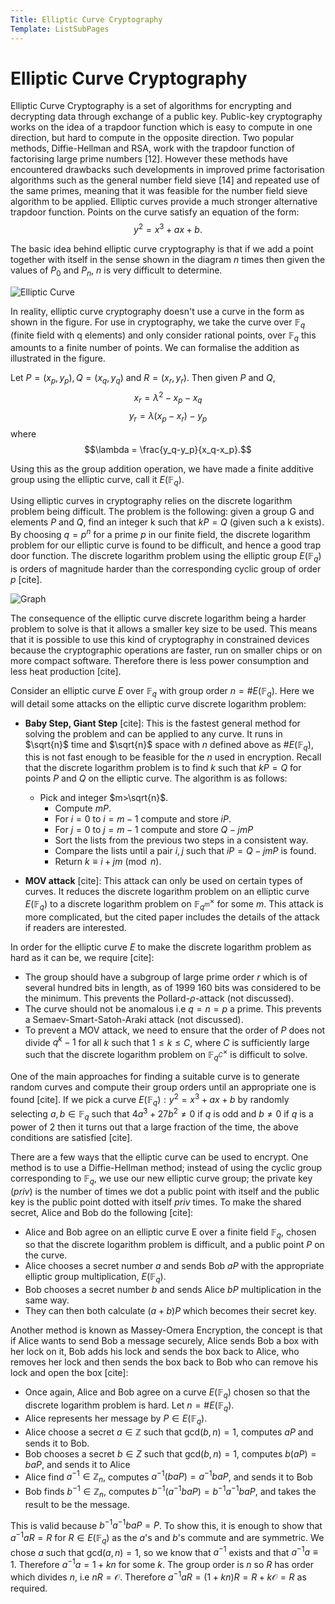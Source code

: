 ```yaml
---
Title: Elliptic Curve Cryptography
Template: ListSubPages
---
```


# Elliptic Curve Cryptography

Elliptic Curve Cryptography is a set of algorithms for encrypting and decrypting data through
exchange of a public key. Public-key cryptography works on the idea of a trapdoor function
which is easy to compute in one direction, but hard to compute in the opposite direction. Two
popular methods, Diffie-Hellman and RSA, work with the trapdoor function of factorising large
prime numbers [12]. However these methods have encountered drawbacks such developments in
improved prime factorisation algorithms such as the general number field sieve [14] and repeated
use of the same primes, meaning that it was feasible for the number field sieve algorithm to be
applied. Elliptic curves provide a much stronger alternative trapdoor function.
Points on the curve satisfy an equation of the form:
$$y^2=x^3+ax+b.$$

The basic idea behind elliptic curve cryptography is that if we add a point together with itself in the sense shown in the diagram $n$ times then given the values of $P_0$ and $P_n$, $n$ is very difficult to determine.

![Elliptic Curve](http://db716.user.srcf.net/eim/media/curve1.png)

In reality, elliptic curve cryptography doesn't use a curve in the form as shown in the figure. For
use in cryptography, we take the curve over $\mathbb{F}_q$ (finite field with q elements) and only consider
rational points, over $\mathbb{F}_q$ this amounts to a finite number of points. We can formalise the addition
as illustrated in the figure.

Let $P=(x_p,y_p), Q=(x_q,y_q)$ and $R=(x_r,y_r)$. Then given $P$ and $Q$, 
$$x_r=\lambda^2-x_p-x_q$$ 
$$y_r=\lambda(x_p-x_r)-y_p$$
where
$$\lambda = \frac{y_q-y_p}{x_q-x_p}.$$

Using this as the group addition operation, we have made a finite additive group using the elliptic curve, call it $E(\mathbb{F}_q)$. 

Using elliptic curves in cryptography relies on the discrete logarithm problem being difficult. The problem is the following: given a group G and elements $P$ and $Q$, find an integer k such that $kP = Q$ (given such a k exists). By choosing $q=p^n$ for a prime $p$ in our finite field, the discrete logarithm problem for our elliptic curve is found to be difficult, and hence a good trap door function. The discrete logarithm problem using the elliptic group $E(\mathbb{F}_q)$ is orders of magnitude harder than the corresponding cyclic group of order $p$ [cite].

![Graph](http://db716.user.srcf.net/eim/media/ellipticVsConv.jpg)

The consequence of the elliptic curve discrete logarithm being a harder problem to solve is that it allows a smaller key size to be used. This means that it is possible to use this kind of cryptography in constrained devices because the cryptographic operations are faster, run on smaller chips or on more compact software. Therefore there is less power consumption and less heat production [cite].

Consider an elliptic curve $E$ over $\mathbb{F}_q$ with group order $n=\#E(\mathbb{F}_q)$. Here we will detail some attacks on the elliptic curve discrete logarithm problem:

- **Baby Step, Giant Step** [cite]: This is the fastest general method for solving the problem and can be applied to any curve. It runs in  $\sqrt{n}$ time and $\sqrt{n}$ space with $n$ defined above as $\#E(\mathbb{F}_q)$, this is not fast enough to be feasible for the $n$ used in encryption. Recall that the discrete logarithm problem is to find $k$ such that $kP = Q$ for points $P$ and $Q$ on the elliptic curve. The algorithm is as follows:
  	- Pick and integer $m>\sqrt{n}$.
		- Compute $mP$.
		- For $i=0$ to $i=m-1$ compute and store $iP$.
		- For $j=0$ to $j=m-1$ compute and store $Q-jmP$
		- Sort the lists from the previous two steps in a consistent way.
		- Compare the lists until a pair $i,j$ such that $iP=Q-jmP$ is found.
		- Return $k\equiv i+jm \pmod{n}$.
	
- **MOV attack** [cite]: This attack can only be used on certain types of curves. It reduces the discrete logarithm problem on an elliptic curve $E(\mathbb{F}_q)$ to a discrete logarithm problem on $\mathbb{F}_{q^m}^{\times}$ for some $m$. This attack is more complicated, but the cited paper includes the details of the attack if readers are interested. 


In order for the elliptic curve $E$ to make the discrete logarithm problem as hard as it can be, we require [cite]:
- The group should have a subgroup of large prime order $r$ which is of several hundred bits in length, as of 1999 160 bits was considered to be the minimum. This prevents the Pollard-$\rho$-attack (not discussed). 
- The curve should not be anomalous i.e $q=n=p$ a prime. This prevents a Semaev-Smart-Satoh-Araki attack (not discussed).
- To prevent a MOV attack, we need to ensure that the order of $P$ does not divide $q^k-1$ for all $k$ such that $1\leq k \leq C$, where $C$ is sufficiently large such that the discrete logarithm problem on $\mathbb{F}_{q^C}^{\times}$ is difficult to solve.  



One of the main approaches for finding a suitable curve is to generate random curves and compute their group orders until an appropriate one is found [cite]. If we pick a curve $E(\mathbb{F}_q):y^2=x^3+ax+b$ by randomly selecting $a,b \in \mathbb{F}_q$ such that $4a^3+27b^2 \neq 0$ if $q$ is odd and $b \neq 0$ if $q$ is a power of 2 then it turns out that a large fraction of the time, the above conditions are satisfied [cite]. 

There are a few ways that the elliptic curve can be used to encrypt. One method is to use a Diffie-Hellman method; instead of using the cyclic group corresponding to $\mathbb{F}_q$, we use our new elliptic curve group; the private key ($priv$) is the number of times we dot a public point with itself and the public key is the public point dotted with itself $priv$ times. To make the shared secret, Alice and Bob do the following [cite]:
- Alice and Bob agree on an elliptic curve E over a finite field $\mathbb{F}_q$, chosen so that the discrete logarithm problem is difficult, and a public point $P$ on the curve.
- Alice chooses a secret number $a$ and sends Bob $aP$ with the appropriate elliptic group multiplication, $E(\mathbb{F}_q$).
- Bob chooses a secret number $b$ and sends Alice $bP$ multiplication in the same way.
- They can then both calculate $(a+b)P$ which becomes their secret key. 


Another method is known as Massey-Omera Encryption, the concept is that if Alice wants to send Bob a message securely, Alice sends Bob a box with her lock on it, Bob adds his lock and sends the box back to Alice, who removes her lock and then sends the box back to Bob who can remove his lock and open the box [cite]:
- Once again, Alice and Bob agree on a curve $E(\mathbb{F}_q)$ chosen so that the discrete logarithm problem is hard. Let $n=\#E(\mathbb{F}_q)$.
- Alice represents her message by $P \in E(\mathbb{F}_q)$.
- Alice choose a secret $a \in \mathbb{Z}$ such that gcd$(b,n)=1$, computes $aP$ and sends it to Bob. 
- Bob chooses a secret $b \in Z$ such that gcd$(b,n)=1$, computes $b(aP)=baP$, and sends it to Alice
- Alice find $a^{-1} \in \mathbb{Z}_n$, computes $a^{-1}(baP)=a^{-1}baP$, and sends it to Bob
- Bob finds $b^{-1} \in \mathbb{Z}_n$, computes $b^{-1}(a^{-1}baP)=b^{-1}a^{-1}baP$, and takes the result to be the message.

This is valid because $b^{-1}a^{-1}baP=P$. To show this, it is enough to show that $a^{-1}aR=R$ for $R \in E(\mathbb{F}_q)$ as the $a$'s and $b$'s commute and are symmetric. We chose $a$ such that gcd$(a,n)=1$, so we know that $a^{-1}$ exists and that $a^{-1}a \equiv 1$. Therefore $a^{-1}a = 1 +kn$ for some $k$. The group order is $n$ so $R$ has order which divides $n$, i.e $nR=\mathcal{O}$. Therefore $a^{-1}aR=(1+kn)R=R+k\mathcal{O}=R$ as required.






